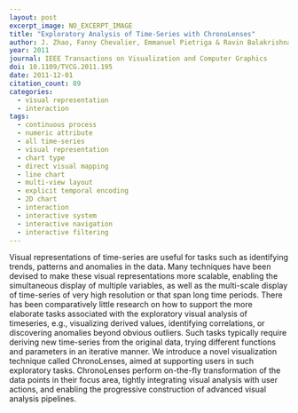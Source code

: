 ```yaml
---
layout: post
excerpt_image: NO_EXCERPT_IMAGE
title: "Exploratory Analysis of Time-Series with ChronoLenses"
author: J. Zhao, Fanny Chevalier, Emmanuel Pietriga & Ravin Balakrishnan
year: 2011
journal: IEEE Transactions on Visualization and Computer Graphics
doi: 10.1109/TVCG.2011.195
date: 2011-12-01
citation_count: 89
categories:
  - visual representation
  - interaction
tags:
  - continuous process
  - numeric attribute
  - all time-series
  - visual representation
  - chart type
  - direct visual mapping
  - line chart
  - multi-view layout
  - explicit temporal encoding
  - 2D chart
  - interaction
  - interactive system
  - interactive navigation
  - interactive filtering
---
```

Visual representations of time-series are useful for tasks such as identifying trends, patterns and anomalies in the data. Many techniques have been devised to make these visual representations more scalable, enabling the simultaneous display of multiple variables, as well as the multi-scale display of time-series of very high resolution or that span long time periods. There has been comparatively little research on how to support the more elaborate tasks associated with the exploratory visual analysis of timeseries, e.g., visualizing derived values, identifying correlations, or discovering anomalies beyond obvious outliers. Such tasks typically require deriving new time-series from the original data, trying different functions and parameters in an iterative manner. We introduce a novel visualization technique called ChronoLenses, aimed at supporting users in such exploratory tasks. ChronoLenses perform on-the-fly transformation of the data points in their focus area, tightly integrating visual analysis with user actions, and enabling the progressive construction of advanced visual analysis pipelines.
